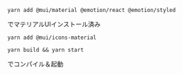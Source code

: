 ```shell
yarn add @mui/material @emotion/react @emotion/styled
```
でマテリアルUIインストール済み
```shell
yarn add @mui/icons-material
```

```shell
yarn build && yarn start
```
でコンパイル＆起動